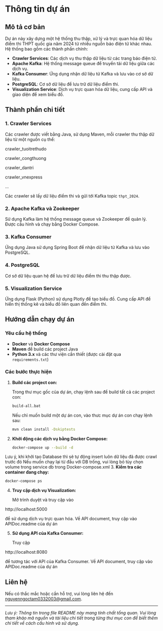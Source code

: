 # Thông tin dự án

## Mô tả cơ bản

Dự án này xây dựng một hệ thống thu thập, xử lý và trực quan hóa dữ liệu điểm thi THPT quốc gia năm 2024 từ nhiều nguồn báo điện tử khác nhau. Hệ thống bao gồm các thành phần chính:

- **Crawler Services**: Các dịch vụ thu thập dữ liệu từ các trang báo điện tử.
- **Apache Kafka**: Hệ thống message queue để truyền tải dữ liệu giữa các dịch vụ.
- **Kafka Consumer**: Ứng dụng nhận dữ liệu từ Kafka và lưu vào cơ sở dữ liệu.
- **PostgreSQL**: Cơ sở dữ liệu để lưu trữ dữ liệu điểm thi.
- **Visualization Service**: Dịch vụ trực quan hóa dữ liệu, cung cấp API và giao diện để xem biểu đồ.

## Thành phần chi tiết

### 1. Crawler Services

Các crawler được viết bằng Java, sử dụng Maven, mỗi crawler thu thập dữ liệu từ một nguồn cụ thể:

crawler_tuoitrethudo 

crawler_congthuong

crawler_dantri

crawler_vnexpress

...

Các crawler sẽ lấy dữ liệu điểm thi và gửi tới Kafka topic `thpt_2024`.

### 2. Apache Kafka và Zookeeper

Sử dụng Kafka làm hệ thống message queue và Zookeeper để quản lý. Được cấu hình và chạy bằng Docker Compose.

### 3. Kafka Consumer

Ứng dụng Java sử dụng Spring Boot để nhận dữ liệu từ Kafka và lưu vào PostgreSQL.

### 4. PostgreSQL

Cơ sở dữ liệu quan hệ để lưu trữ dữ liệu điểm thi thu thập được.

### 5. Visualization Service

Ứng dụng Flask (Python) sử dụng Plotly để tạo biểu đồ. Cung cấp API để hiển thị thống kê và biểu đồ liên quan đến điểm thi.

## Hướng dẫn chạy dự án

### Yêu cầu hệ thống

- **Docker** và **Docker Compose**
- **Maven** để build các project Java
- **Python 3.x** và các thư viện cần thiết (được cài đặt qua `requirements.txt`)

### Các bước thực hiện

1. **Build các project con:**

   Trong thư mục gốc của dự án, chạy lệnh sau để build tất cả các project con:

   ```bash
   build-all.bat
   ```

   Nếu chỉ muốn build một dự án con, vào thưc mục dự án con chạy lệnh sau:

   ```bash
   mvn clean install -Dskiptests
   ```

2. **Khởi động các dịch vụ bằng Docker Compose:**

   ```bash
   docker-compose up --build -d
   ```
  Lưu ý, khi khởi tạo Database thì sẽ tự động insert luôn dữ liệu đã được crawl trước đó
  Nếu muốn chạy lại từ đầu với DB trống, vui lòng bỏ tùy chọn volume trong service db trong Docker-compose.xml
3. **Kiểm tra các container đang chạy:**

   ```bash
   docker-compose ps
   ```

4. **Truy cập dịch vụ Visualization:**

   Mở trình duyệt và truy cập vào 

http://localhost:5000

 để sử dụng dịch vụ trực quan hóa.
 Về API document, truy cập vào APIDoc.readme của dự án

5. **Sử dụng API của Kafka Consumer:**

   Truy cập 

http://localhost:8080

 để tương tác với API của Kafka Consumer.
 Về API document, truy cập vào APIDoc.readme của dự án

## Liên hệ

Nếu có thắc mắc hoặc cần hỗ trợ, vui lòng liên hệ đến nguyenngoctam0332003@gmail.com.

---

*Lưu ý: Thông tin trong file README này mang tính chất tổng quan. Vui lòng tham khảo mã nguồn và tài liệu chi tiết trong từng thư mục con để biết thêm chi tiết về cách cấu hình và sử dụng.*
